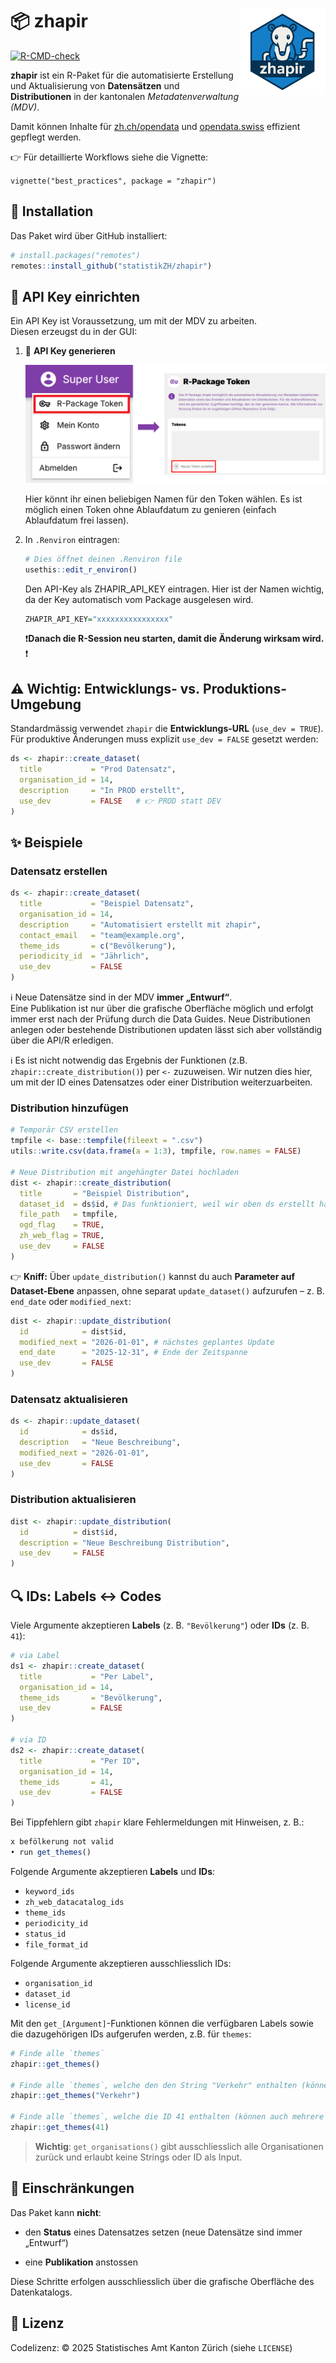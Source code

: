 
<!-- README.md is generated from README.Rmd. Please edit that file -->

# 📦 zhapir <a href="https://github.com/openZH/zhapir"><img src="man/figures/zhapir_hex.png" align="right" height="138" alt="zhapir Hex-Sticker" /></a>

<!-- badges: start -->

[![R-CMD-check](https://github.com/openZH/zhapir/actions/workflows/R-CMD-check.yaml/badge.svg)](https://github.com/openZH/zhapir/actions/workflows/R-CMD-check.yaml)

<!-- badges: end -->

**zhapir** ist ein R-Paket für die automatisierte Erstellung und
Aktualisierung von **Datensätzen** und **Distributionen** in der
kantonalen *Metadatenverwaltung (MDV)*.  

Damit können Inhalte für [zh.ch/opendata](https://zh.ch/opendata) und
[opendata.swiss](https://opendata.swiss) effizient gepflegt werden.

👉 Für detaillierte Workflows siehe die Vignette:  

`vignette("best_practices", package = "zhapir")`

## 🚀 Installation

Das Paket wird über GitHub installiert:

``` r
# install.packages("remotes")
remotes::install_github("statistikZH/zhapir")
```

## 🔑 API Key einrichten

Ein API Key ist Voraussetzung, um mit der MDV zu arbeiten.  
Diesen erzeugst du in der GUI:

1.  🔐 **API Key generieren**

    ![](man/figures/Token_generieren.png)

    Hier könnt ihr einen beliebigen Namen für den Token wählen. Es ist
    möglich einen Token ohne Ablaufdatum zu genieren (einfach
    Ablaufdatum frei lassen).

2.  In `.Renviron` eintragen:

    ``` r
    # Dies öffnet deinen .Renviron file
    usethis::edit_r_environ()
    ```

    Den API-Key als ZHAPIR_API_KEY eintragen. Hier ist der Namen
    wichtig, da der Key automatisch vom Package ausgelesen wird.

    ``` r
    ZHAPIR_API_KEY="xxxxxxxxxxxxxxxx"
    ```

    ❗**Danach die R-Session neu starten, damit die Änderung wirksam
    wird.** ❗

## ⚠️ Wichtig: Entwicklungs- vs. Produktions-Umgebung

Standardmässig verwendet `zhapir` die **Entwicklungs-URL**
(`use_dev = TRUE`).  
Für produktive Änderungen muss explizit `use_dev = FALSE` gesetzt
werden:

``` r
ds <- zhapir::create_dataset(
  title           = "Prod Datensatz",
  organisation_id = 14,
  description     = "In PROD erstellt",
  use_dev         = FALSE   # 👉 PROD statt DEV
)
```

## ✨ Beispiele

### Datensatz erstellen

``` r
ds <- zhapir::create_dataset(
  title           = "Beispiel Datensatz",
  organisation_id = 14,
  description     = "Automatisiert erstellt mit zhapir",
  contact_email   = "team@example.org",
  theme_ids       = c("Bevölkerung"),
  periodicity_id  = "Jährlich",
  use_dev         = FALSE
)
```

ℹ️ Neue Datensätze sind in der MDV **immer „Entwurf“**.  
Eine Publikation ist nur über die grafische Oberfläche möglich und
erfolgt immer erst nach der Prüfung durch die Data Guides. Neue
Distributionen anlegen oder bestehende Distributionen updaten lässt sich
aber vollständig über die API/R erledigen.

ℹ️ Es ist nicht notwendig das Ergebnis der Funktionen (z.B.
`zhapir::create_distribution()`) per `<-` zuzuweisen. Wir nutzen dies
hier, um mit der ID eines Datensatzes oder einer Distribution
weiterzuarbeiten.

### Distribution hinzufügen

``` r
# Temporär CSV erstellen 
tmpfile <- base::tempfile(fileext = ".csv")
utils::write.csv(data.frame(a = 1:3), tmpfile, row.names = FALSE)

# Neue Distribution mit angehängter Datei hochladen
dist <- zhapir::create_distribution(
  title       = "Beispiel Distribution",
  dataset_id  = ds$id, # Das funktioniert, weil wir oben ds erstellt haben - sonst einfach im GUI die ID (=Nummer) heraussuchen.
  file_path   = tmpfile,
  ogd_flag    = TRUE,
  zh_web_flag = TRUE,
  use_dev     = FALSE
)
```

👉 **Kniff:** Über `update_distribution()` kannst du auch **Parameter
auf Dataset-Ebene** anpassen, ohne separat `update_dataset()` aufzurufen
– z. B. `end_date` oder `modified_next`:

``` r
dist <- zhapir::update_distribution(
  id            = dist$id,
  modified_next = "2026-01-01", # nächstes geplantes Update
  end_date      = "2025-12-31", # Ende der Zeitspanne
  use_dev       = FALSE
)
```

### Datensatz aktualisieren

``` r
ds <- zhapir::update_dataset(
  id            = ds$id,
  description   = "Neue Beschreibung",
  modified_next = "2026-01-01",
  use_dev       = FALSE
)
```

### Distribution aktualisieren

``` r
dist <- zhapir::update_distribution(
  id          = dist$id,
  description = "Neue Beschreibung Distribution",
  use_dev     = FALSE
)
```

## 🔍 IDs: Labels ↔︎ Codes

Viele Argumente akzeptieren **Labels** (z. B. `"Bevölkerung"`) oder
**IDs** (z. B. `41`):

``` r
# via Label
ds1 <- zhapir::create_dataset(
  title           = "Per Label",
  organisation_id = 14,
  theme_ids       = "Bevölkerung",
  use_dev         = FALSE
)

# via ID
ds2 <- zhapir::create_dataset(
  title           = "Per ID",
  organisation_id = 14,
  theme_ids       = 41,
  use_dev         = FALSE
)
```

Bei Tippfehlern gibt `zhapir` klare Fehlermeldungen mit Hinweisen, z.
B.:

``` r
x befölkerung not valid
• run get_themes()
```

Folgende Argumente akzeptieren **Labels** und **IDs**:

- `keyword_ids`
- `zh_web_datacatalog_ids`
- `theme_ids`
- `periodicity_id`
- `status_id`
- `file_format_id`

Folgende Argumente akzeptieren ausschliesslich IDs:

- `organisation_id`
- `dataset_id`
- `license_id`

Mit den `get_[Argument]`-Funktionen können die verfügbaren Labels sowie
die dazugehörigen IDs aufgerufen werden, z.B. für `themes`:

``` r
# Finde alle `themes`
zhapir::get_themes()

# Finde alle `themes`, welche den den String "Verkehr" enthalten (können auch mehrere Strings sein)
zhapir::get_themes("Verkehr")

# Finde alle `themes`, welche die ID 41 enthalten (können auch mehrere IDs sein)
zhapir::get_themes(41)
```

> **Wichtig**: `get_organisations()` gibt ausschliesslich alle
> Organisationen zurück und erlaubt keine Strings oder ID als Input.

## 🚫 Einschränkungen

Das Paket kann **nicht**:

- den **Status** eines Datensatzes setzen (neue Datensätze sind immer
  „Entwurf“)

- eine **Publikation** anstossen

Diese Schritte erfolgen ausschliesslich über die grafische Oberfläche
des Datenkatalogs.

## 📄 Lizenz

Codelizenz: © 2025 Statistisches Amt Kanton Zürich (siehe `LICENSE`)
